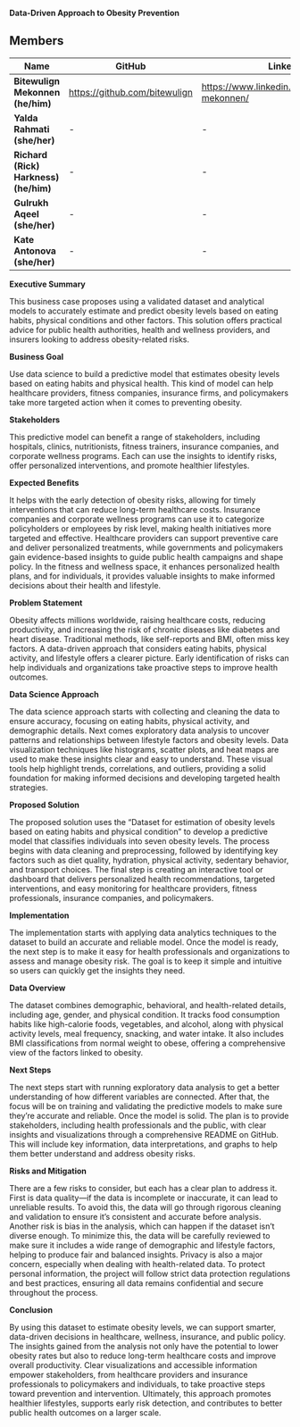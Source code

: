 **Data-Driven Approach to Obesity Prevention**

## Members

| Name                        | GitHub                                      | LinkedIn              |
|--------------------------------------------|-------------------------------------------------|--------------------------------------|
| **Bitewulign Mekonnen (he/him)**           |  https://github.com/bitewulign           | https://www.linkedin.com/in/bitewulign-mekonnen/ |
| **Yalda Rahmati (she/her)**                | -          | - |
| **Richard (Rick) Harkness) (he/him)**      | -              | - |
| **Gulrukh Aqeel (she/her)**                | -        | - |
| **Kate Antonova (she/her)**                | -        | -|

 
**Executive Summary**
 
This business case proposes using a validated dataset and analytical models to accurately estimate and predict obesity levels based on eating habits, physical conditions and other factors. This solution offers practical advice for public health authorities, health and wellness providers, and insurers looking to address obesity-related risks.

**Business Goal**
 
Use data science to build a predictive model that estimates obesity levels based on eating habits and physical health. This kind of model can help healthcare providers, fitness companies, insurance firms, and policymakers take more targeted action when it comes to preventing obesity.

**Stakeholders**
 
This predictive model can benefit a range of stakeholders, including hospitals, clinics, nutritionists, fitness trainers, insurance companies, and corporate wellness programs. Each can use the insights to identify risks, offer personalized interventions, and promote healthier lifestyles.

**Expected Benefits**
 
It helps with the early detection of obesity risks, allowing for timely interventions that can reduce long-term healthcare costs. Insurance companies and corporate wellness programs can use it to categorize policyholders or employees by risk level, making health initiatives more targeted and effective. Healthcare providers can support preventive care and deliver personalized treatments, while governments and policymakers gain evidence-based insights to guide public health campaigns and shape policy. In the fitness and wellness space, it enhances personalized health plans, and for individuals, it provides valuable insights to make informed decisions about their health and lifestyle.

**Problem Statement**
 
Obesity affects millions worldwide, raising healthcare costs, reducing productivity, and increasing the risk of chronic diseases like diabetes and heart disease. Traditional methods, like self-reports and BMI, often miss key factors. A data-driven approach that considers eating habits, physical activity, and lifestyle offers a clearer picture. Early identification of risks can help individuals and organizations take proactive steps to improve health outcomes.

**Data Science Approach**
 
The data science approach starts with collecting and cleaning the data to ensure accuracy, focusing on eating habits, physical activity, and demographic details. Next comes exploratory data analysis to uncover patterns and relationships between lifestyle factors and obesity levels. Data visualization techniques like histograms, scatter plots, and heat maps are used to make these insights clear and easy to understand. These visual tools help highlight trends, correlations, and outliers, providing a solid foundation for making informed decisions and developing targeted health strategies.

**Proposed Solution**
 
The proposed solution uses the “Dataset for estimation of obesity levels based on eating habits and physical condition” to develop a predictive model that classifies individuals into seven obesity levels. The process begins with data cleaning and preprocessing, followed by identifying key factors such as diet quality, hydration, physical activity, sedentary behavior, and transport choices. The final step is creating an interactive tool or dashboard that delivers personalized health recommendations, targeted interventions, and easy monitoring for healthcare providers, fitness professionals, insurance companies, and policymakers.

**Implementation**
 
The implementation starts with applying data analytics techniques to the dataset to build an accurate and reliable model. Once the model is ready, the next step is to make it easy for health professionals and organizations to assess and manage obesity risk. The goal is to keep it simple and intuitive so users can quickly get the insights they need.

**Data Overview**
 
The dataset combines demographic, behavioral, and health-related details, including age, gender, and physical condition. It tracks food consumption habits like high-calorie foods, vegetables, and alcohol, along with physical activity levels, meal frequency, snacking, and water intake. It also includes BMI classifications from normal weight to obese, offering a comprehensive view of the factors linked to obesity.

**Next Steps**
 
The next steps start with running exploratory data analysis to get a better understanding of how different variables are connected. After that, the focus will be on training and validating the predictive models to make sure they’re accurate and reliable. Once the model is solid. The plan is to provide stakeholders, including health professionals and the public, with clear insights and visualizations through a comprehensive README on GitHub. This will include key information, data interpretations, and graphs to help them better understand and address obesity risks.

**Risks and Mitigation**
 
There are a few risks to consider, but each has a clear plan to address it. First is data quality—if the data is incomplete or inaccurate, it can lead to unreliable results. To avoid this, the data will go through rigorous cleaning and validation to ensure it’s consistent and accurate before analysis. Another risk is bias in the analysis, which can happen if the dataset isn’t diverse enough. To minimize this, the data will be carefully reviewed to make sure it includes a wide range of demographic and lifestyle factors, helping to produce fair and balanced insights. Privacy is also a major concern, especially when dealing with health-related data. To protect personal information, the project will follow strict data protection regulations and best practices, ensuring all data remains confidential and secure throughout the process.

**Conclusion**

By using this dataset to estimate obesity levels, we can support smarter, data-driven decisions in healthcare, wellness, insurance, and public policy. The insights gained from the analysis not only have the potential to lower obesity rates but also to reduce long-term healthcare costs and improve overall productivity. Clear visualizations and accessible information empower stakeholders, from healthcare providers and insurance professionals to policymakers and individuals, to take proactive steps toward prevention and intervention. Ultimately, this approach promotes healthier lifestyles, supports early risk detection, and contributes to better public health outcomes on a larger scale.
